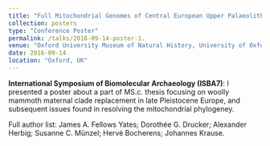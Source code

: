 ```yaml
---
title: "Full Mitochondrial Genomes of Central European Upper Palaeolithic Woolly Mammoths (Mammuthus primigenius)"
collection: posters
type: "Conference Poster"
permalink: /talks/2016-09-14-poster-1.
venue: "Oxford University Museum of Natural History, University of Oxford"
date: 2016-09-14
location: "Oxford, UK"
---
```


**International Symposium of Biomolecular Archaeology (ISBA7)**: I presented a poster about a part of MS.c. thesis focusing on woolly mammoth maternal clade replacement in late Pleistocene Europe, and subsequent issues found in resolving the mitochondrial phylogeney.

Full author list: James A. Fellows Yates; Dorothée G. Drucker; Alexander Herbig; Susanne C. Münzel; Hervé Bocherens; Johannes Krause.
